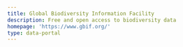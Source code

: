 ```yaml
---
title: Global Biodiversity Information Facility
description: Free and open access to biodiversity data
homepage: 'https://www.gbif.org/'
type: data-portal
---
```


